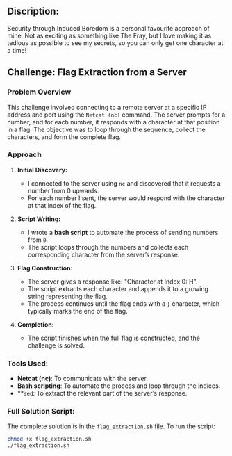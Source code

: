 ## Discription:

Security through Induced Boredom is a personal favourite approach of mine. Not as exciting as something like The Fray, but I love making it as tedious as possible to see my secrets, so you can only get one character at a time!
## Challenge: Flag Extraction from a Server

### Problem Overview
This challenge involved connecting to a remote server at a specific IP address and port using the `Netcat (nc)` command. The server prompts for a number, and for each number, it responds with a character at that position in a flag. The objective was to loop through the sequence, collect the characters, and form the complete flag.

### Approach

1. **Initial Discovery:**
   - I connected to the server using `nc` and discovered that it requests a number from 0 upwards.
   - For each number I sent, the server would respond with the character at that index of the flag.

2. **Script Writing:**
   - I wrote a **bash script** to automate the process of sending numbers from `0`.
   - The script loops through the numbers and collects each corresponding character from the server’s response.

3. **Flag Construction:**
   - The server gives a response like: "Character at Index 0: H".
   - The script extracts each character and appends it to a growing string representing the flag.
   - The process continues until the flag ends with a `}` character, which typically marks the end of the flag.

4. **Completion:**
   - The script finishes when the full flag is constructed, and the challenge is solved.

### Tools Used:
- **Netcat (nc)**: To communicate with the server.
- **Bash scripting**: To automate the process and loop through the indices.
- **`sed`: To extract the relevant part of the server’s response.

### Full Solution Script:
The complete solution is in the `flag_extraction.sh` file. To run the script:

```bash
chmod +x flag_extraction.sh
./flag_extraction.sh

